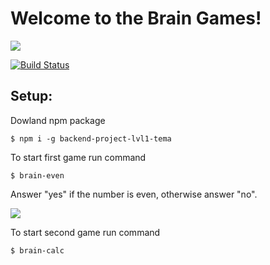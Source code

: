 
<h1>Welcome to the Brain Games!</h1>
<p>
<a href="https://codeclimate.com/github/codeclimate/codeclimate/maintainability"><img src="https://api.codeclimate.com/v1/badges/a99a88d28ad37a79dbf6/maintainability" /></a> 

[![Build Status](https://travis-ci.com/polkovnik8976/backend-project-lvl1.svg?branch=master)](https://travis-ci.com/polkovnik8976/backend-project-lvl1)
</p>

<h2>Setup:</h2> 
<p>Dowland npm package<p>
<pre>
<code>$ npm i -g backend-project-lvl1-tema</code>
</pre>
<p>To start first game run command</p>
<pre>
<code>$ brain-even</code>
</pre>
<p>Answer "yes" if the number is even, otherwise answer "no".</p>
<p>
<a href="https://asciinema.org/a/7gWqBsQHTQF9RiqxV1ugGxLjW" target="_blank"><img src="https://asciinema.org/a/7gWqBsQHTQF9RiqxV1ugGxLjW.svg" /></a>
</p>
<p>To start second game run command</p>
<pre>
<code>$ brain-calc</code>
</pre>
